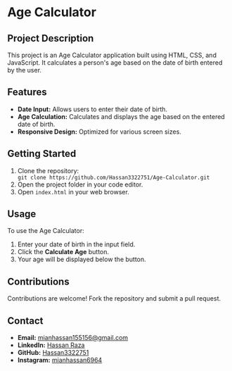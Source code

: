 <!DOCTYPE html>
<html lang="en">
<head>
  <meta charset="UTF-8">
  <meta name="viewport" content="width=device-width, initial-scale=1.0">
  
</head>
<body>

  <h1>Age Calculator</h1>

  <h2>Project Description</h2>
  <p>This project is an Age Calculator application built using HTML, CSS, and JavaScript. It calculates a person's age based on the date of birth entered by the user.</p>

  <h2>Features</h2>
  <ul>
    <li><strong>Date Input:</strong> Allows users to enter their date of birth.</li>
    <li><strong>Age Calculation:</strong> Calculates and displays the age based on the entered date of birth.</li>
    <li><strong>Responsive Design:</strong> Optimized for various screen sizes.</li>
  </ul>

  <h2>Getting Started</h2>
  <ol>
    <li>Clone the repository:</li>
    <code>git clone https://github.com/Hassan3322751/Age-Calculator.git</code>
    <li>Open the project folder in your code editor.</li>
    <li>Open <code>index.html</code> in your web browser.</li>
  </ol>

  <h2>Usage</h2>
  <p>To use the Age Calculator:</p>
  <ol>
    <li>Enter your date of birth in the input field.</li>
    <li>Click the <strong>Calculate Age</strong> button.</li>
    <li>Your age will be displayed below the button.</li>
  </ol>

  <h2>Contributions</h2>
  <p>Contributions are welcome! Fork the repository and submit a pull request.</p>

  <h2>Contact</h2>
  <ul>
    <li><strong>Email:</strong> <a href="mailto:mianhassan155156@gmail.com">mianhassan155156@gmail.com</a></li>
    <li><strong>LinkedIn:</strong> <a href="https://www.linkedin.com/in/hassan-raza-a05500285?utm_source=share&utm_campaign=share_via&utm_content=profile&utm_medium=android_app">Hassan Raza</a></li>
    <li><strong>GitHub:</strong> <a href="https://github.com/Hassan3322751">Hassan3322751</a></li>
    <li><strong>Instagram:</strong> <a href="https://instagram.com/mianhassan6964">mianhassan6964</a></li>
  </ul>

</body>
</html>
